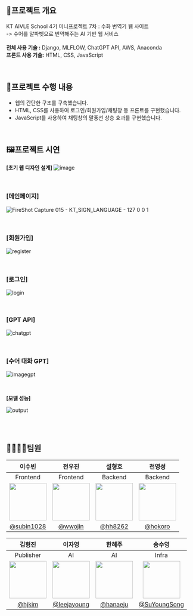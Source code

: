 ## 📖프로젝트 개요

KT AIVLE School 4기 미니프로젝트 7차 : 수화 번역기 웹 사이트<br>
-> 수어를 알파벳으로 번역해주는 AI 기반 웹 서비스<br><br>
**전체 사용 기술 :** Django, MLFLOW, ChatGPT API, AWS, Anaconda 
</br>
**프론트 사용 기술:** HTML, CSS, JavaScript




<br>

## 🧾프로젝트 수행 내용
- 웹의 간단한 구조를 구축했습니다.
- HTML, CSS를 사용하여 로그인/회원가입/채팅창 등 프론트를 구현했습니다.
- JavaScript를 사용하여 채팅창의 말풍선 상승 효과를 구현했습니다.


<br>


## 🖼프로젝트 시연
**[초기 웹 디자인 설계]**
![image](https://github.com/SuYoungSong/Web-Sign-Language-Translation/assets/98371516/8791115d-f37f-4c09-9cb9-d0b10b6e6fec)

<br>

### [메인페이지]
![FireShot Capture 015 - KT_SIGN_LANGUAGE - 127 0 0 1](https://github.com/SuYoungSong/Web-Sign-Language-Translation/assets/80526924/caeeb07a-0eb0-4ccd-843a-13755883fc72)


<br>

### [회원가입]
![register](https://github.com/SuYoungSong/Web-Sign-Language-Translation/assets/80526924/ce5ae013-9244-47ea-953b-7f97377a14cd)

<br>

### [로그인]
![login](https://github.com/SuYoungSong/Web-Sign-Language-Translation/assets/80526924/b16cdb3e-2a8e-4269-be30-408a75025218)

<br>

### [GPT API]
![chatgpt](https://github.com/SuYoungSong/Web-Sign-Language-Translation/assets/80526924/7c2c63c5-1831-4a83-9b2e-98f18d60bd1d)

<br>

### [수어 대화 GPT]
![imagegpt](https://github.com/SuYoungSong/Web-Sign-Language-Translation/assets/80526924/30e48dc5-a340-4d88-8143-3a34cc39f6b6)

<br>

**[모델 성능]**

![output](https://github.com/SuYoungSong/Web-Sign-Language-Translation/assets/98371516/986f2da2-2503-4d37-a9b4-e0b2afc43989)


<br><br>
## 👨‍👩‍👧‍👧팀원
|이수빈|전우진|설형호|천영성|
|:-:|:-:|:-:|:-:|
|Frontend|Frontend|Backend|Backend|
|<img src='https://github.com/SuYoungSong/Web-Sign-Language-Translation/assets/80526924/6f6d62a1-d5cc-4d79-84ee-7cd94e42fc40' width=100 />|<img src='https://github.com/SuYoungSong/Web-Sign-Language-Translation/assets/80526924/9d8233a5-d7ae-4232-b296-822f7e44ba69' width=100 />|<img src='https://github.com/SuYoungSong/Web-Sign-Language-Translation/assets/80526924/e662d27e-26b0-43cb-805b-3864fd8be002' width=100 />|<img src='https://github.com/SuYoungSong/Web-Sign-Language-Translation/assets/80526924/20b3a264-8ef1-4ecd-9e81-4e293aa69fe0' width=100 />|
|[@subin1028](https://github.com/subin1028)|[@wwojin](https://github.com/jsm9194)|[@hh8262](https://github.com/hh8262)|[@hokoro](https://github.com/hokoro)|


|김형진|이자영|한혜주|송수영|
|:-:|:-:|:-:|:-:|
|Publisher|AI|AI|Infra|
|<img src='https://github.com/SuYoungSong/Web-Sign-Language-Translation/assets/80526924/c6cc0882-98bb-4fb2-aa86-a8e9d7682293' width=100 />|<img src='https://github.com/SuYoungSong/Web-Sign-Language-Translation/assets/80526924/afaab16c-5235-4a47-bfb5-777e3fb6094f' width=100 />|<img src='https://github.com/SuYoungSong/Web-Sign-Language-Translation/assets/80526924/54f99bef-4dd9-4a69-be51-da58e0fae9b4' width=100 />|<img src='https://github.com/SuYoungSong/Web-Sign-Language-Translation/assets/80526924/664bca9b-521b-45f2-a597-3c0766093067' width=100 />|
|[@hjkim](https://github.com/hjcode00)|[@Ieejayoung](https://github.com/Ieejayoung) |[@hanaeju](https://github.com/hanaeju)|[@SuYoungSong](https://github.com/SuYoungSong)|



